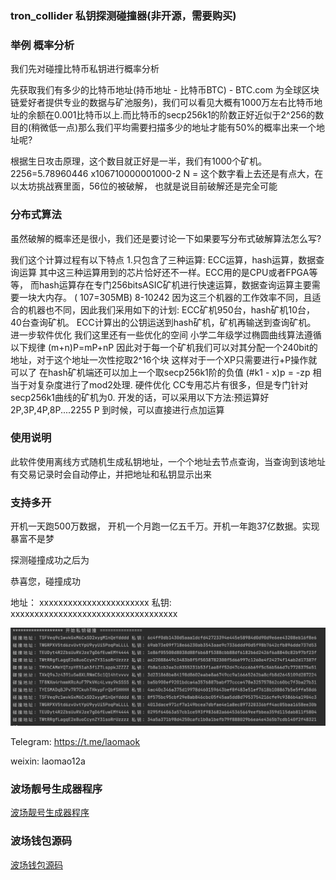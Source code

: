 ### tron_collider 私钥探测碰撞器(非开源，需要购买)

### 举例 概率分析
我们先对碰撞比特币私钥进行概率分析

先获取我们有多少的比特币地址(持币地址 - 比特币BTC) - BTC.com 为全球区块链爱好者提供专业的数据与矿池服务)，我们可以看见大概有1000万左右比特币地址的余额在0.001比特币以上.而比特币的secp256k1的阶数正好近似于2^256的数目的(稍微低一点)那么我们平均需要扫描多少的地址才能有50%的概率出来一个地址呢?

根据生日攻击原理，这个数目就正好是一半，我们有1000个矿机。 2256=5.78960446 x106710000001000-2 N = 这个数字看上去还是有点大，在以太坊挑战赛里面，56位的被破解， 也就是说目前破解还是完全可能


### 分布式算法

虽然破解的概率还是很小，我们还是要讨论一下如果要写分布式破解算法怎么写?

我们这个计算过程有以下特点 1.只包含了三种运算: ECC运算，hash运算，数据查询运算 其中这三种运算用到的芯片恰好还不一样。ECC用的是CPU或者FPGA等等， 而hash运算存在专门256bitsASIC矿机进行快速运算，数据查询运算主要需要一块大内存。 ( 107=305MB) 8-10242 因为这三个机器的工作效率不同，且适合的机器也不同，因此我们采用如下的计划: ECC矿机950台，hash矿机10台，40台查询矿机。 ECC计算出的公钥运送到hash矿机，矿机再输送到查询矿机。 进一步软件优化 我们这里还有一些优化的空间 小学二年级学过椭圆曲线算法遵循以下规律 (m+n)P=mP+nP 因此对于每一个矿机我们可以对其分配一个240bit的地址，对于这个地址一次性挖取2^16个块 这样对于一个XP只需要进行+P操作就可以了 在hash矿机端还可以加上一个取secp256k1阶的负值 (#k1 - x)p = -zp 相当于对复杂度进行了mod2处理. 硬件优化 CC专用芯片有很多，但是专门针对secp256k1曲线的矿机为0. 开发的话，可以采用以下方法:预运算好 2P,3P,4P,8P....2255 P 到时候，可以直接进行点加运算

### 使用说明
此软件使用离线方式随机生成私钥地址，一个个地址去节点查询，当查询到该地址有交易记录时会自动停止，并把地址和私钥显示出来

### 支持多开
开机一天跑500万数据， 开机一个月跑一亿五千万。开机一年跑37亿数据。实现暴富不是梦

探测碰撞成功之后为

恭喜您，碰撞成功

地址： xxxxxxxxxxxxxxxxxxxxxxx  私钥: xxxxxxxxxxxxxxxxxxxxxxxxxxxxxxxxxxx

![](./collider.png)

Telegram: https://t.me/laomaok

weixin: laomao12a

### 波场靓号生成器程序
<a href="https://github.com/jeffcail/batch_generate_tron_address" target="_blank">波场靓号生成器程序</a>

### 波场钱包源码
<a href="https://github.com/jeffcail/tron-wallet" target="_blank">波场钱包源码</a>
